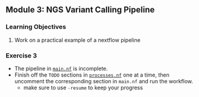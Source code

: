 ## Module 3: NGS Variant Calling Pipeline

### Learning Objectives
1. Work on a practical example of a nextflow pipeline

### **Exercise 3**
* The pipeline in [`main.nf`](main.nf) is incomplete. 
* Finish off the `TODO` sections in [`processes.nf`](processes.nf) one at a time, then uncomment the corresponding section in `main.nf` and run the workflow.
    * make sure to use `-resume` to keep your progress
